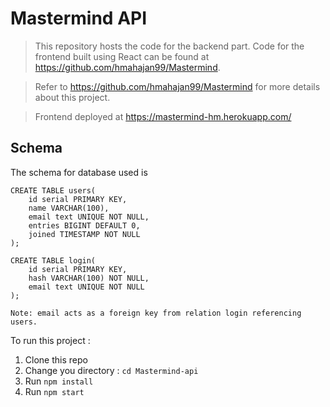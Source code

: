 # Mastermind API

> This repository hosts the code for the backend part. Code for the frontend built using React can be found at https://github.com/hmahajan99/Mastermind.

> Refer to https://github.com/hmahajan99/Mastermind for more details about this project.

> Frontend deployed at https://mastermind-hm.herokuapp.com/ 

## Schema
The schema for database used is
```
CREATE TABLE users(
	id serial PRIMARY KEY,
	name VARCHAR(100),
	email text UNIQUE NOT NULL,
	entries BIGINT DEFAULT 0,
	joined TIMESTAMP NOT NULL	
);

CREATE TABLE login(
	id serial PRIMARY KEY,
	hash VARCHAR(100) NOT NULL,
	email text UNIQUE NOT NULL
);

Note: email acts as a foreign key from relation login referencing users.
```

To run this project :
1. Clone this repo
2. Change you directory : `cd Mastermind-api`
3. Run `npm install`
4. Run `npm start`
